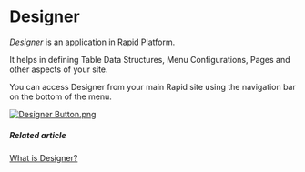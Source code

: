 # Designer

*Designer* is an application in Rapid Platform.

It helps in defining Table Data Structures, Menu Configurations, Pages and other aspects of your site.

You can access Designer from your main Rapid site using the navigation bar on the bottom of the menu.

[![Designer Button.png](https://docs.rapidplatform.com/uploads/images/gallery/2023-11/fxFgaqQUlii5e3aa-designer-button.png)](https://docs.rapidplatform.com/uploads/images/gallery/2023-08/U8NlykECKnYYwmPr-designer-button.png)

##### **Related article**

[What is Designer?](https://docs.rapidplatform.com/books/experiences/page/what-is-dezigna-designer-application "What is Dezigna (Designer application)?")